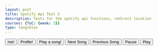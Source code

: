 ```yaml
---
layout: post
title: Spotify Api Test 3
description: Tests for the spotify api functions, redirect location
courses: {ToC: {week: 3}}
type: tangibles
---
```


<button type="button" id="me-button">me!</button>
<button type="button" id="login-button">Profile!</button>
<button type="button" id="playSong-button">Play a song!</button>
<button type="button" id="nextSong-button">Next Song</button>
<button type="button" id="lastSong-button">Previous Song</button>
<button type="button" id="pause-button">Pause</button>
<button type="button" id="play-button">Play</button>


<script type="module">
    let codeVerifier2 = localStorage.getItem('code_verifier');
    const urlParams = new URLSearchParams(window.location.search);
    let code = urlParams.get('code');
    const redirectUri = 'https://toby-leeder.github.io/CSABlog/2023/09/05/Spotify-Api-2.html';
    const clientId = 'a76d4532c6e14dd7bd7393e3fccc1185';

    let body = new URLSearchParams({
        grant_type: 'authorization_code',
        code: code,
        redirect_uri: redirectUri,
        client_id: clientId,
        code_verifier: codeVerifier2
    });

    fetch('https://accounts.spotify.com/api/token', {
        method: 'POST',
        headers: {
        'Content-Type': 'application/x-www-form-urlencoded'
        },
        body: body
    })
        .then(response => {
        if (!response.ok) {
            throw new Error('HTTP status ' + response.status);
        }
        return response.json();
        })
        .then(data => {
            console.log("localStorageIng")
            localStorage.setItem('access_token', data.access_token);
        })
        .catch(error => {
        console.error('Error:', error);
        });

    async function getProfile() {
        var accessToken = localStorage.getItem('access_token');
    
        const response = await fetch('https://api.spotify.com/v1/me/player', {
        headers: {
            Authorization: 'Bearer ' + accessToken
        }
        }).then(response => {
            if (!response.ok) {
                throw new Error('HTTP status ' + response.status);
            }
            return response.json();
        })
        .then(data => {
            // Handle the response data
        })
        .catch(error => {
            console.error('Error:', error);
        });
    }

    async function me() {
        var accessToken = localStorage.getItem('access_token');
    
        const response = await fetch('https://api.spotify.com/v1/me', {
        headers: {
            Authorization: 'Bearer ' + accessToken
        }
        }).then(response => {
            if (!response.ok) {
                throw new Error('HTTP status ' + response.status);
            }
            return response.json();
        })
        .then(data => {
            console.log(data)  
        })
        .catch(error => {
            console.error('Error:', error);
        });
    }

    async function playSong() {
        var accessToken = localStorage.getItem('access_token');
    
        const response = await fetch('https://api.spotify.com/v1/me/player/queue?uri=spotify:track:4cOdK2wGLETKBW3PvgPWqT', {
        method : "POST",
        headers: {
            Authorization: 'Bearer ' + accessToken
        }
        }).then(response => {
            if (!response.ok) {
                throw new Error('HTTP status ' + response.status);
            }
            return response.json();
        })
        .then(data => {
            console.log(data)  
        })
        .catch(error => {
            console.error('Error:', error);
        });
    }

    async function changePlayback(playback, method) {
        var accessToken = localStorage.getItem('access_token');
        const response = await fetch('https://api.spotify.com/v1/me/player/' + playback, {
        method : method,
        headers: {
            Authorization: 'Bearer ' + accessToken
        }
        }).then(response => {
            if (!response.ok) {
                throw new Error('HTTP status ' + response.status);
            }
            return response.json();
        })
        .then(data => {
            console.log(data)  
        })
        .catch(error => {
            console.error('Error:', error);
        });
    }
    document.getElementById('me-button').addEventListener('click', function() { me();}, false);
    document.getElementById('login-button').addEventListener('click', function() { getProfile();}, false);
    document.getElementById('playSong-button').addEventListener('click', function() { playSong();}, false);
    document.getElementById('nextSong-button').addEventListener('click', function() { changePlayback("next", "POST");}, false);
    document.getElementById('lastSong-button').addEventListener('click', function() { changePlayback("previous", "POST");}, false);
    document.getElementById('pause-button').addEventListener('click', function() { changePlayback("pause", "PUT");}, false);
    document.getElementById('play-button').addEventListener('click', function() { changePlayback("play", "PUT");}, false);

</script>